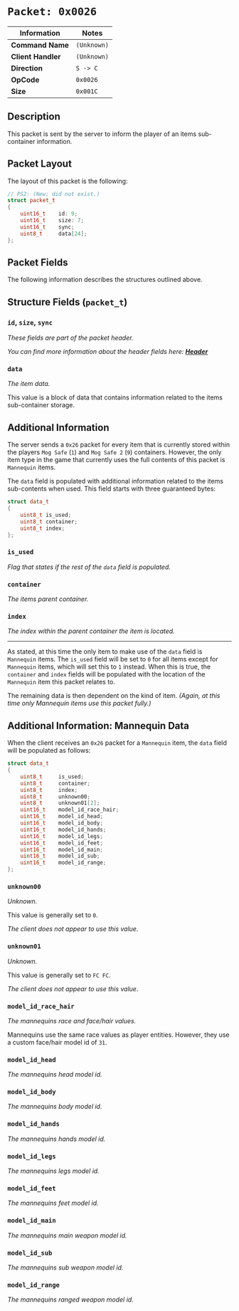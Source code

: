 # `Packet: 0x0026`

| Information               | Notes |
|---                        |---    |
| **Command Name**          | `(Unknown)` |
| **Client Handler**        | `(Unknown)` |
| **Direction**             | `S -> C` |
| **OpCode**                | `0x0026` |
| **Size**                  | `0x001C` |

## Description

This packet is sent by the server to inform the player of an items sub-container information.

## Packet Layout

The layout of this packet is the following:

```cpp
// PS2: (New; did not exist.)
struct packet_t
{
    uint16_t    id: 9;
    uint16_t    size: 7;
    uint16_t    sync;
    uint8_t     data[24];
};
```

## Packet Fields

The following information describes the structures outlined above.

## Structure Fields (`packet_t`)

### `id`, `size`, `sync`

_These fields are part of the packet header._

_You can find more information about the header fields here: [**Header**](/world/HEADER.md)_

### `data`

_The item data._

This value is a block of data that contains information related to the items sub-container storage.

## Additional Information

The server sends a `0x26` packet for every item that is currently stored within the players `Mog Safe` (`1`) and `Mog Safe 2` (`9`) containers. However, the only item type in the game that currently uses the full contents of this packet is `Mannequin` items.

The `data` field is populated with additional information related to the items sub-contents when used. This field starts with three guaranteed bytes:

```cpp
struct data_t
{
    uint8_t is_used;
    uint8_t container;
    uint8_t index;
};
```

### `is_used`

_Flag that states if the rest of the `data` field is populated._

### `container`

_The items parent container._

### `index`

_The index within the parent container the item is located._

---

As stated, at this time the only item to make use of the `data` field is `Mannequin` items. The `is_used` field will be set to `0` for all items except for `Mannequin` items, which will set this to `1` instead. When this is true, the `container` and `index` fields will be populated with the location of the `Mannequin` item this packet relates to.

The remaining data is then dependent on the kind of item. _(Again, at this time only Mannequin items use this packet fully.)_

## Additional Information: Mannequin Data

When the client receives an `0x26` packet for a `Mannequin` item, the `data` field will be populated as follows:

```cpp
struct data_t
{
    uint8_t     is_used;
    uint8_t     container;
    uint8_t     index;
    uint8_t     unknown00;
    uint8_t     unknown01[2];
    uint16_t    model_id_race_hair;
    uint16_t    model_id_head;
    uint16_t    model_id_body;
    uint16_t    model_id_hands;
    uint16_t    model_id_legs;
    uint16_t    model_id_feet;
    uint16_t    model_id_main;
    uint16_t    model_id_sub;
    uint16_t    model_id_range;
};
```

### `unknown00`

_Unknown._

This value is generally set to `0`.

_The client does not appear to use this value._

### `unknown01`

_Unknown._

This value is generally set to `FC FC`.

_The client does not appear to use this value._

### `model_id_race_hair`

_The mannequins race and face/hair values._

Mannequins use the same race values as player entities. However, they use a custom face/hair model id of `31`.

### `model_id_head`

_The mannequins head model id._

### `model_id_body`

_The mannequins body model id._

### `model_id_hands`

_The mannequins hands model id._

### `model_id_legs`

_The mannequins legs model id._

### `model_id_feet`

_The mannequins feet model id._

### `model_id_main`

_The mannequins main weapon model id._

### `model_id_sub`

_The mannequins sub weapon model id._

### `model_id_range`

_The mannequins ranged weapon model id._
